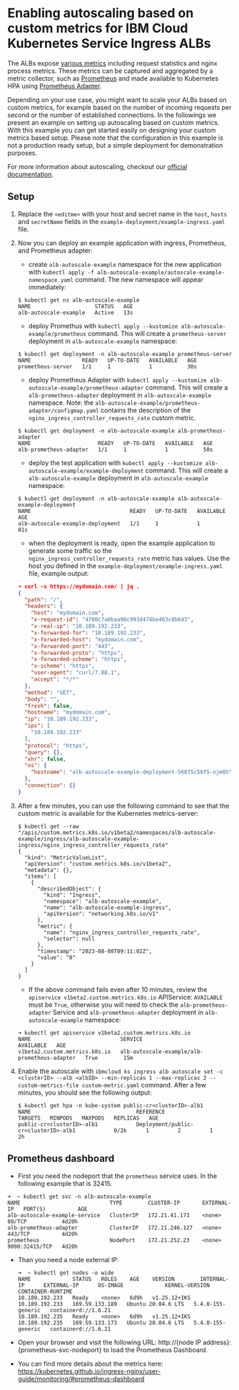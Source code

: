 # Enabling autoscaling based on custom metrics for IBM Cloud Kubernetes Service Ingress ALBs

The ALBs expose [various metrics](https://kubernetes.github.io/ingress-nginx/user-guide/monitoring/#exposed-metrics) including request statistics and nginx process metrics. These metrics can be captured and aggregated by a metric collector, such as [Prometheus](https://prometheus.io/docs/introduction/overview/) and made available to Kubernetes HPA using [Prometheus Adapter](https://github.com/kubernetes-sigs/prometheus-adapter).

Depending on your use case, you might want to scale your ALBs based on custom metrics, for example based on the number of incoming requests per second or the number of established connections. In the followings we present an example on setting up autoscaling based on custom metrics. With this example you can get started easily on designing your custom metrics based setup. Please note that the configuration in this example is not a production ready setup, but a simple deployment for demonstration purposes.

For more information about autoscaling, checkout our [official documentation](https://cloud.ibm.com/docs/containers?topic=containers-ingress-alb-manage#alb_replicas_autoscaler).

## Setup

1. Replace the `<editme>` with your host and secret name in the `host`, `hosts` and `secretName` fields in the `example-deployment/example-ingress.yaml` file.

2. Now you can deploy an example application with ingress, Prometheus, and Prometheus adapter:
    * create `alb-autoscale-example` namespace for the new application with `kubectl apply -f alb-autoscale-example/autoscale-example-namespace.yaml` command. The new namespace will appear immediately:

    ```
    $ kubectl get ns alb-autoscale-example
    NAME                    STATUS   AGE
    alb-autoscale-example   Active   13s
    ```

    * deploy Promethus with `kubectl apply --kustomize alb-autoscale-example/prometheus` command. This will create a `prometheus-server` deployment in `alb-autoscale-example` namespace:

    ```
    $ kubectl get deployment -n alb-autoscale-example prometheus-server
    NAME                READY   UP-TO-DATE   AVAILABLE   AGE
    prometheus-server   1/1     1            1           30s
    ```

    * deploy Prometheus Adapter with `kubectl apply --kustomize alb-autoscale-example/prometheus-adapter` command. This will create a `alb-prometheus-adapter` deployment in `alb-autoscale-example` namespace. Note: the `alb-autoscale-example/prometheus-adapter/configmap.yaml` contains the description of the `nginx_ingress_controller_requests_rate` custom metric.

    ```
    $ kubectl get deployment -n alb-autoscale-example alb-prometheus-adapter
    NAME                     READY   UP-TO-DATE   AVAILABLE   AGE
    alb-prometheus-adapter   1/1     1            1           50s
    ```

    * deploy the test application with `kubectl apply --kustomize alb-autoscale-example/example-deployment` command. This will create a `alb-autoscale-example` deployment in `alb-autoscale-example` namespace:

    ```
    $ kubectl get deployment -n alb-autoscale-example alb-autoscale-example-deployment
    NAME                               READY   UP-TO-DATE   AVAILABLE   AGE
    alb-autoscale-example-deployment   1/1     1            1           81s
    ```

    * when the deployment is ready, open the example application to generate some traffic so the `nginx_ingress_controller_requests_rate` metric has values. Use the host you defined in the `example-deployment/example-ingress.yaml` file, example output:

    ```json
    ➜ curl -s https://mydomain.com/ | jq .
    {
      "path": "/",
      "headers": {
        "host": "mydomain.com",
        "x-request-id": "4780c7a0baa98c993d474be463c8b643",
        "x-real-ip": "10.189.192.233",
        "x-forwarded-for": "10.189.192.233",
        "x-forwarded-host": "mydomain.com",
        "x-forwarded-port": "443",
        "x-forwarded-proto": "https",
        "x-forwarded-scheme": "https",
        "x-scheme": "https",
        "user-agent": "curl/7.88.1",
        "accept": "*/*"
      },
      "method": "GET",
      "body": "",
      "fresh": false,
      "hostname": "mydomain.com",
      "ip": "10.189.192.233",
      "ips": [
        "10.189.192.233"
      ],
      "protocol": "https",
      "query": {},
      "xhr": false,
      "os": {
        "hostname": "alb-autoscale-example-deployment-56875c56f5-njm8h"
      },
      "connection": {}
    }
    ```

3. After a few minutes, you can use the following command to see that the custom metric is available for the Kubernetes metrics-server:

    ```
    $ kubectl get --raw "/apis/custom.metrics.k8s.io/v1beta2/namespaces/alb-autoscale-example/ingress/alb-autoscale-example-ingress/nginx_ingress_controller_requests_rate"
    {
      "kind": "MetricValueList",
      "apiVersion": "custom.metrics.k8s.io/v1beta2",
      "metadata": {},
      "items": [
        {
          "describedObject": {
            "kind": "Ingress",
            "namespace": "alb-autoscale-example",
            "name": "alb-autoscale-example-ingress",
            "apiVersion": "networking.k8s.io/v1"
          },
          "metric": {
            "name": "nginx_ingress_controller_requests_rate",
            "selector": null
          },
          "timestamp": "2023-08-08T09:11:02Z",
          "value": "0"
        }
      ]
    }
    ```

    * If the above command fails even after 10 minutes, review the `apiservice v1beta2.custom.metrics.k8s.io` APIService: `AVAILABLE` must be `True`, otherwise you will need to check the `alb-prometheus-adapter` Service and `alb-prometheus-adapter` deployment in `alb-autoscale-example` namespace:

    ```
    ➜ kubectl get apiservice v1beta2.custom.metrics.k8s.io
    NAME                            SERVICE                                        AVAILABLE   AGE
    v1beta2.custom.metrics.k8s.io   alb-autoscale-example/alb-prometheus-adapter   True        15m
    ```

4. Enable the autoscale with `ibmcloud ks ingress alb autoscale set -c <clusterID> --alb <albID> --min-replicas 1 --max-replicas 2 --custom-metrics-file custom-metric.yaml` command. After a few minutes, you should see the following output:

    ```
    $ kubectl get hpa -n kube-system public-cr<clusterID>-alb1
    NAME                                 REFERENCE                                       TARGETS   MINPODS   MAXPODS   REPLICAS   AGE
    public-cr<clusterID>-alb1            Deployment/public-cr<clusterID>-alb1            0/2k      1         2         1          2h
    ```

## Prometheus dashboard

* First you need the nodeport that the `prometheus` service uses. In the following example that is 32415.

```
➜  ~ kubectl get svc -n alb-autoscale-example
NAME                            TYPE        CLUSTER-IP       EXTERNAL-IP   PORT(S)          AGE
alb-autoscale-example-service   ClusterIP   172.21.41.173    <none>        80/TCP           4d20h
alb-prometheus-adapter          ClusterIP   172.21.246.127   <none>        443/TCP          4d20h
prometheus                      NodePort    172.21.252.23    <none>        9090:32415/TCP   4d20h
```

* Than you need a node external IP:

  ```
  ➜  ~ kubectl get nodes -o wide
  NAME             STATUS   ROLES    AGE    VERSION        INTERNAL-IP      EXTERNAL-IP      OS-IMAGE             KERNEL-VERSION      CONTAINER-RUNTIME
  10.189.192.233   Ready    <none>   6d9h   v1.25.12+IKS   10.189.192.233   169.59.133.189   Ubuntu 20.04.6 LTS   5.4.0-155-generic   containerd://1.6.21
  10.189.192.235   Ready    <none>   6d9h   v1.25.12+IKS   10.189.192.235   169.59.133.173   Ubuntu 20.04.6 LTS   5.4.0-155-generic   containerd://1.6.21
  ```

* Open your browser and visit the following URL: http://{node IP address}:{prometheus-svc-nodeport} to load the Prometheus Dashboard.

* You can find more details about the metrics here: <https://kubernetes.github.io/ingress-nginx/user-guide/monitoring/#prometheus-dashboard>
